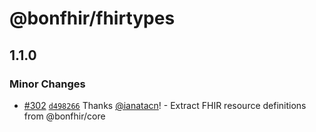 # @bonfhir/fhirtypes

## 1.1.0

### Minor Changes

- [#302](https://github.com/bonfhir/bonfhir/pull/302) [`d498266`](https://github.com/bonfhir/bonfhir/commit/d4982664c34098b19570692db0b8596f595b4f73) Thanks [@ianatacn](https://github.com/ianatacn)! - Extract FHIR resource definitions from @bonfhir/core

